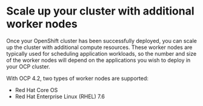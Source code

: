 # Scale up your cluster with additional worker nodes

Once your OpenShift cluster has been successfully deployed, you can scale up the cluster with additional compute resources. These worker nodes are typically used for scheduling application workloads, so the number and size of the worker nodes will depend on the applications you wish to deploy in your OCP cluster.

With OCP 4.2, two types of worker nodes are supported:

- Red Hat Core OS
- Red Hat Enterprise Linux (RHEL) 7.6

